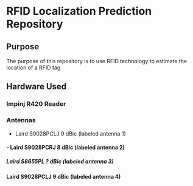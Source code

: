 # RFID Localization Prediction Repository

## Purpose
The purpose of this repository is to use RFID technology to estimate the location of a RFID tag

## Hardware Used
### Impinj R420 Reader
### Antennas
- Laird S9028PCLJ 9 dBic (labeled antenna 1)
#### - Laird S9028PCRJ 8 dBic (labeled antenna 2)
##### Laird S8655PL ? dBic (labeled antenna 3)
#### Laird S9028PCLJ 9 dBic (labeled antenna 4)


